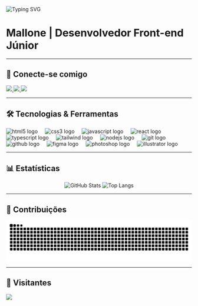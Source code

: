 <img src="https://readme-typing-svg.demolab.com?font=Montserrat&weight=700&size=25&duration=5001&pause=2000&color=02E492&width=435&lines=Seja+bem-vindo(a)+ao+meu+perfil!" alt="Typing SVG">

# Mallone | Desenvolvedor Front-end Júnior  

---

## 🚀 Conecte-se comigo  
<div align="left">
  <a href="https://www.instagram.com/devmallone/" target="_blank">
    <img src="https://img.shields.io/badge/-Instagram-111?style=for-the-badge&logo=instagram&logoColor=02E492" height="35" />
  </a>
  <a href="https://www.linkedin.com/in/kaullony-santos/" target="_blank">
    <img src="https://img.shields.io/badge/-LinkedIn-111?style=for-the-badge&logo=linkedin&logoColor=02E492" height="35" />
  </a>
  <a href="mailto:kaull.dev@gmail.com" target="_blank">
    <img src="https://img.shields.io/badge/-Email-111?style=for-the-badge&logo=gmail&logoColor=02E492" height="35" />
  </a>
</div>

---

## 🛠️ Tecnologias & Ferramentas  
<div align="left">
  <!-- Principais -->
  <img src="https://cdn.jsdelivr.net/gh/devicons/devicon/icons/html5/html5-original.svg" height="30" alt="html5 logo" />
  <img width="12" />
  <img src="https://cdn.jsdelivr.net/gh/devicons/devicon/icons/css3/css3-original.svg" height="30" alt="css3 logo" />
  <img width="12" />
  <img src="https://cdn.jsdelivr.net/gh/devicons/devicon/icons/javascript/javascript-original.svg" height="30" alt="javascript logo" />
  <img width="12" />
  <img src="https://cdn.jsdelivr.net/gh/devicons/devicon/icons/react/react-original.svg" height="30" alt="react logo" />
  <img width="12" />
  <img src="https://cdn.jsdelivr.net/gh/devicons/devicon/icons/typescript/typescript-original.svg" height="30" alt="typescript logo" />
  <img width="12" />
  <img src="https://cdn.jsdelivr.net/gh/devicons/devicon/icons/tailwindcss/tailwindcss-plain.svg" height="30" alt="tailwind logo" />
  <img width="12" />
  <img src="https://cdn.jsdelivr.net/gh/devicons/devicon/icons/nodejs/nodejs-original.svg" height="30" alt="nodejs logo" />
  <img width="12" />
  <img src="https://cdn.jsdelivr.net/gh/devicons/devicon/icons/git/git-original.svg" height="30" alt="git logo" />
  <img width="12" />
  <img src="https://cdn.jsdelivr.net/gh/devicons/devicon/icons/github/github-original.svg" height="30" alt="github logo" />
  <img width="12" />
  <!-- Design -->
  <img src="https://cdn.jsdelivr.net/gh/devicons/devicon/icons/figma/figma-original.svg" height="30" alt="figma logo" />
  <img width="12" />
  <img src="https://cdn.jsdelivr.net/gh/devicons/devicon/icons/photoshop/photoshop-plain.svg" height="30" alt="photoshop logo" />
  <img width="12" />
  <img src="https://cdn.jsdelivr.net/gh/devicons/devicon/icons/illustrator/illustrator-plain.svg" height="30" alt="illustrator logo" />
</div>

---

## 📊 Estatísticas  
<div align="center">
  <img src="https://github-readme-stats.vercel.app/api?username=devmallone&show_icons=true&theme=radical&title_color=02E492&text_color=fff&icon_color=02E492&bg_color=000000&hide_border=true&include_all_commits=true&count_private=true&custom_title=📈 Estatísticas do GitHub" height="180" alt="GitHub Stats"/>
  <img src="https://github-readme-stats.vercel.app/api/top-langs?username=devmallone&layout=compact&langs_count=6&theme=radical&title_color=02E492&text_color=fff&bg_color=000000&hide_border=true" height="180" alt="Top Langs"/>
</div>

---

## 🐍 Contribuições  
<picture>
  <source media="(prefers-color-scheme: dark)" srcset="https://raw.githubusercontent.com/devmallone/devmallone/output/github-contribution-grid-snake-dark.svg">
  <source media="(prefers-color-scheme: light)" srcset="https://raw.githubusercontent.com/devmallone/devmallone/output/github-contribution-grid-snake.svg">
  <img alt="snake gif" src="https://raw.githubusercontent.com/devmallone/devmallone/output/github-contribution-grid-snake.svg">
</picture>

---

## 🎉 Visitantes  
<img src="https://visitor-badge.laobi.icu/badge?page_id=devmallone.devmallone&left_color=02E492&right_color=000000&left_text=visitantes" />

